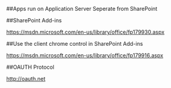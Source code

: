 ##Apps run on Application Server Seperate from SharePoint

##SharePoint Add-ins

https://msdn.microsoft.com/en-us/library/office/fp179930.aspx

##Use the client chrome control in SharePoint Add-ins

https://msdn.microsoft.com/en-us/library/office/fp179916.aspx

##OAUTH Protocol

http://oauth.net












